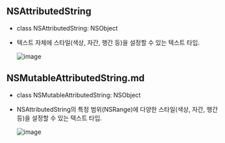 ## NSAttributedString 
- class NSAttributedString: NSObject
- 텍스트 자체에 스타일(색상, 자간, 행간 등)을 설정할 수 있는 텍스트 타입.
  
  ![image](https://user-images.githubusercontent.com/46417892/174435630-83968047-f715-4b12-9d20-d8482ab14431.png)

## NSMutableAttributedString.md
- class NSMutableAttributedString: NSObject
- NSAttributedString의 특정 범위(NSRange)에 다양한 스타일(색상, 자간, 행간 등)을 설정할 수 있는 텍스트 타입.

  ![image](https://user-images.githubusercontent.com/46417892/174436005-452cf0b9-c9aa-497f-8615-68b90f442eeb.png)
